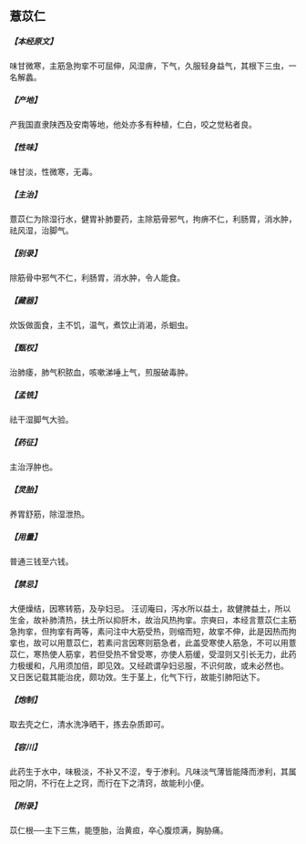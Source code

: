 ## 薏苡仁

##### 【本经原文】
味甘微寒，主筋急拘挛不可屈伸，风湿痹，下气，久服轻身益气，其根下三虫，一名解蠡。
##### 【产地】
产我国直隶陕西及安南等地，他处亦多有种植，仁白，咬之觉粘者良。
##### 【性味】
味甘淡，性微寒，无毒。
##### 【主治】
薏苡仁为除湿行水，健胃补肺要药，主除筋骨邪气，拘痹不仁，利肠胃，消水肿，祛风湿，治脚气。
##### 【别录】
除筋骨中邪气不仁，利肠胃，消水肿，令人能食。
##### 【藏器】
炊饭做面食，主不饥，温气，煮饮止消渴，杀蛔虫。
##### 【甄权】
治肺痿，肺气积脓血，咳嗽涕唾上气，煎服破毒肿。
##### 【孟铣】
祛干湿脚气大验。
##### 【药征】
主治浮肿也。
##### 【灵胎】
养胃舒筋，除湿泄热。
##### 【用量】
普通三钱至六钱。
##### 【禁忌】
大便燥结，因寒转筋，及孕妇忌。
汪讱庵曰，泻水所以益土，故健脾益土，所以生金，故补肺清热，扶土所以抑肝木，故治风热拘挛。宗奭曰，本经言薏苡仁主筋急拘挛，但拘挛有两等，素问注中大筋受热，则缩而短，故挛不伸，此是因热而拘挛也，故可以用薏苡仁，若素问言因寒则筋急者，此盖受寒使人筋急，不可以用薏苡仁，寒热使人筋挛，若但受热不曾受寒，亦使人筋缓，受湿则又引长无力，此药力极缓和，凡用须加倍，即见效。又经疏谓孕妇忌服，不识何故，或未必然也。
又日医记载其能治疣，颇功效。生于茎上，化气下行，故能引肺阳达下。
##### 【炮制】
取去壳之仁，清水洗净晒干，拣去杂质即可。
##### 【容川】
此药生于水中，味极淡，不补又不涩，专于渗利。凡味淡气薄皆能降而渗利，其属阳之阴，不行在上之窍，而行在下之清窍，故能利小便。
##### 【附录】
苡仁根──主下三焦，能堕胎，治黄疸，卒心腹烦满，胸胁痛。